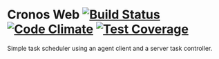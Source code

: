 # Cronos Web [![Build Status][ci-image]][ci] [![Code Climate][grade-image]][grade] [![Test Coverage][coverage-image]][coverage]

Simple task scheduler using an agent client and a server task controller.


[ci]: https://travis-ci.org/efrenfuentes/cronos-web
[ci-image]: https://travis-ci.org/efrenfuentes/cronos-web.svg?branch=master
[grade]: https://codeclimate.com/github/efrenfuentes/cronos-web
[grade-image]: https://codeclimate.com/github/efrenfuentes/cronos-web/badges/gpa.svg
[coverage]: https://codeclimate.com/github/efrenfuentes/cronos-web/coverage
[coverage-image]: https://codeclimate.com/github/efrenfuentes/cronos-web/badges/coverage.svg
